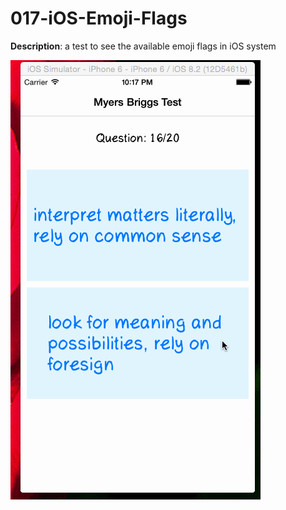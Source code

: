 # 017-iOS-Emoji-Flags

**Description**: a test to see the available emoji flags in iOS system



![Swift Snapshot](https://github.com/vidaaudrey/015-Swift-Myers-Briggs-Test/blob/master/_snapshort/snapshot.gif)
